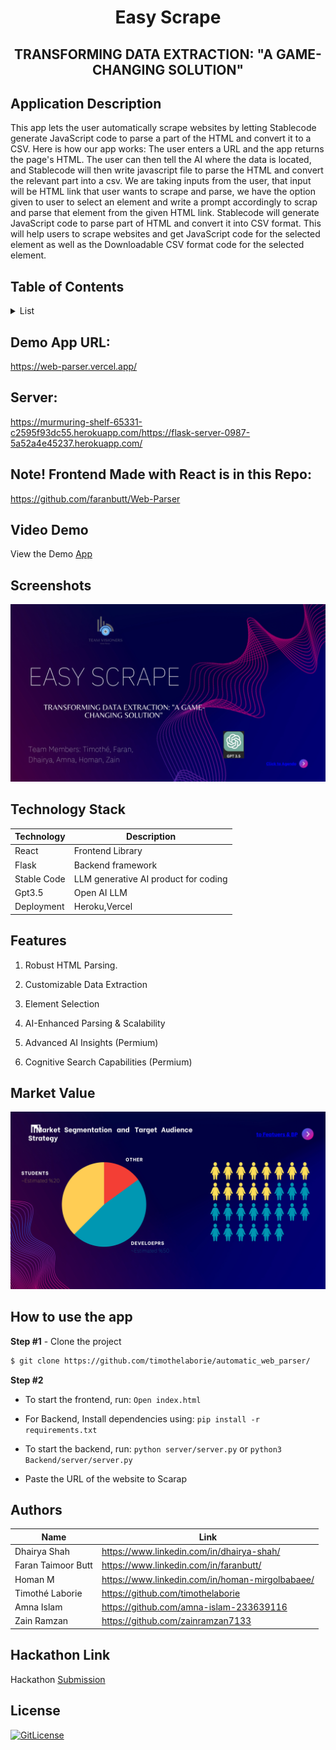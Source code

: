 <!-- PROJECT TITLE -->
  <h1 align="center">Easy Scrape</h1>
 <h2 2 align="center">
    TRANSFORMING DATA EXTRACTION: "A GAME-CHANGING SOLUTION"
    <br />
    </h2>

## Application Description

This app lets the user automatically scrape websites by letting Stablecode generate JavaScript code to parse a part of the HTML and convert it to a CSV. Here is how our app works: The user enters a URL and the app returns the page's HTML. The user can then tell the AI where the data is located, and Stablecode will then write javascript file to parse the HTML and convert the relevant part into a csv. We are taking inputs from the user, that input will be HTML link that user wants to scrape and parse, we have the option given to user to select an element and write a prompt accordingly to scrap and parse that element from the given HTML link. Stablecode will generate JavaScript code to parse part of HTML and convert it into CSV format. This will help users to scrape websites and get JavaScript code for the selected element as well as the Downloadable CSV format code for the selected element.

## Table of Contents

<details>
<summary>List</summary>

- [Application Description](#application-description)
- [Table of Contents](#table-of-contents)
- [Application Deployed](#demo-app-url)
- [Project Demo](#demo)
- [Screenshots](#screenshots)
- [Technology Stack](#technology-stack)
- [Features](#features)
- [Market Value](#market-value)
- [How to use the app](#how-to-use-the-app)
- [Collaborators](#collaborators)
- [Hackathon Link](#hackathon-link)
- [References](#references)
- [License](#license)

</details>

## Demo App URL:
https://web-parser.vercel.app/

## Server:
https://murmuring-shelf-65331-c2595f93dc55.herokuapp.com/https://flask-server-0987-5a52a4e45237.herokuapp.com/

## Note! Frontend Made with React is in this Repo:
https://github.com/faranbutt/Web-Parser

## Video Demo

View the Demo [App](https://www.youtube.com/watch?v=ojh5l7Mtepo&feature=youtu.be)

## Screenshots
![y1](https://github.com/faranbutt/Web-Parser/blob/main/1.jpg)

## Technology Stack

| Technology       | Description                                   |
| ---------------- | --------------------------------------------- |
| React      | Frontend Library                             |
| Flask           | Backend framework                             |
| Stable Code         | LLM generative AI product for coding                          |
| Gpt3.5    | Open AI LLM                             |
| Deployment       | Heroku,Vercel                                 |

## Features

1. Robust HTML Parsing.

2. Customizable Data Extraction

3. Element Selection

4. AI-Enhanced Parsing & Scalability

5. Advanced AI Insights (Permium)

6. Cognitive Search Capabilities (Permium)

## Market Value

![y2](https://github.com/faranbutt/Web-Parser/blob/main/2.jpg)


## How to use the app

**Step #1** - Clone the project

```bash
$ git clone https://github.com/timothelaborie/automatic_web_parser/
```

**Step #2**

- To start the frontend, run: `Open index.html`

- For Backend, Install dependencies using: `pip install -r requirements.txt`

- To start the backend, run: `python server/server.py` or `python3 Backend/server/server.py`

- Paste the URL of the website to Scarap



## Authors

| Name            | Link                                   |
| --------------- | -------------------------------------- |
| Dhairya Shah | https://www.linkedin.com/in/dhairya-shah/ |
| Faran Taimoor Butt | https://www.linkedin.com/in/faranbutt/ |
| Homan M | https://www.linkedin.com/in/homan-mirgolbabaee/ |
| Timothé Laborie  | https://github.com/timothelaborie|
| Amna Islam | https://github.com/amna-islam-233639116|
|Zain Ramzan | https://github.com/zainramzan7133|                                      |

## Hackathon Link

Hackathon [Submission](https://lablab.ai/event/stablecode-24-hours-hackathon/visioneers/easy-scrape-seamless-conversion-from-html-to-csv)

## License

[![GitLicense](https://img.shields.io/badge/License-MIT-lime.svg)](https://github.com/sandramsc/CultiVate/blob/master/LICENSE.md)
